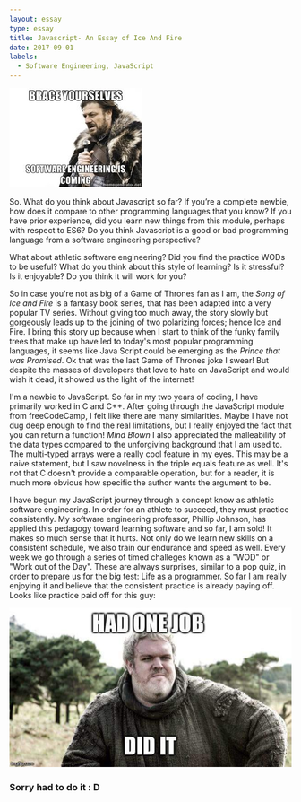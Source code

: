 ```yaml
---
layout: essay
type: essay
title: Javascript- An Essay of Ice And Fire
date: 2017-09-01
labels:
  - Software Engineering, JavaScript
---
```


<img class="ui image" src="../images/e_javascript_coming.jpg">

So. What do you think about Javascript so far? If you’re a complete newbie, how does it compare to other programming languages that you know? If you have prior experience, did you learn new things from this module, perhaps with respect to ES6? Do you think Javascript is a good or bad programming language from a software engineering perspective?

What about athletic software engineering? Did you find the practice WODs to be useful? What do you think about this style of learning? Is it stressful? Is it enjoyable? Do you think it will work for you?

So in case you're not as big of a Game of Thrones fan as I am, the *Song of Ice and Fire* is a fantasy book series, that has been adapted into a very popular TV series. Without giving too much away, the story slowly but gorgeously leads up to the joining of two polarizing forces; hence Ice and Fire. I bring this story up because when I start to think of the funky family trees that make up have led to today's most popular programming languages, it seems like Java Script could be emerging as the *Prince that was Promised*. Ok that was the last Game of Thrones joke I swear! But despite the masses of developers that love to hate on JavaScript and would wish it dead, it showed us the light of the internet! 

I'm a newbie to JavaScript. So far in my two years of coding, I have primarily worked in C and C++. After going through the JavaScript module from freeCodeCamp, I felt like there are many similarities. Maybe I have not dug deep enough to find the real limitations, but I really enjoyed the fact that you can return a function! *Mind Blown* I also appreciated the malleability of the data types compared to the unforgiving background that I am used to. The multi-typed arrays were a really cool feature in my eyes. This may be a naive statement, but I saw novelness in the triple equals feature as well. It's not that C doesn't provide a comparable operation, but for a reader, it is much more obvious how specific the author wants the argument to be. 

I have begun my JavaScript journey through a concept know as athletic software engineering. In order for an athlete to succeed, they must practice consistently. My software engineering professor, Phillip Johnson, has applied this pedagogy toward learning software and so far, I am sold! It makes so much sense that it hurts. Not only do we learn new skills on a consistent schedule, we also train our endurance and speed as well. Every week we go through a series of timed challeges known as a "WOD" or "Work out of the Day". These are always surprises, similar to a pop quiz, in order to prepare us for the big test: Life as a programmer. So far I am really enjoying it and believe that the consistent practice is already paying off. Looks like practice paid off for this guy: 

<img class="ui image" src="../images/e_javascript_job.jpg">

### Sorry had to do it : D
